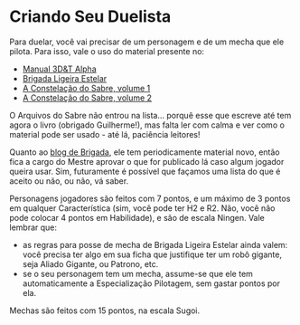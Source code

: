 # Criando Seu Duelista

Para duelar, você vai precisar de um personagem e de um mecha que ele pilota. Para isso, vale o uso do material presente no:

* [Manual 3D&T Alpha](https://jamboeditora.com.br/produto/manual-3det-alpha-edicao-revisada-digital/)
* [Brigada Ligeira Estelar](https://jamboeditora.com.br/produto/brigada-ligeira-estelar-2/)
* [A Constelação do Sabre, volume 1](https://jamboeditora.com.br/produto/a-constelacao-do-sabre-vol-1-2/)
* [A Constelação do Sabre, volume 2](https://jamboeditora.com.br/produto/a-constelacao-do-sabre-vol-2-2/)

O Arquivos do Sabre não entrou na lista... porquê esse que escreve até tem agora o livro (obrigado Guilherme!), mas falta ler com calma e ver como o material pode ser usado - até lá, paciência leitores!

Quanto ao [blog de Brigada](https://brigadaligeiraestelar.com/), ele tem periodicamente material novo, então fica a cargo do Mestre aprovar o que for publicado lá caso algum jogador queira usar. Sim, futuramente é possível que façamos uma lista do que é aceito ou não, ou não, vá saber.

Personagens jogadores são feitos com 7 pontos, e um máximo de 3 pontos em qualquer Característica (sim, você pode ter H2 e R2. Não, você não pode colocar 4 pontos em Habilidade), e são de escala Ningen. Vale lembrar que:

* as regras para posse de mecha de Brigada Ligeira Estelar ainda valem: você precisa ter algo em sua ficha que justifique ter um robô gigante, seja Aliado Gigante, ou Patrono, etc.
* se o seu personagem tem um mecha, assume-se que ele tem automaticamente a Especialização Pilotagem, sem gastar pontos por ela.

Mechas são feitos com 15 pontos, na escala Sugoi.
